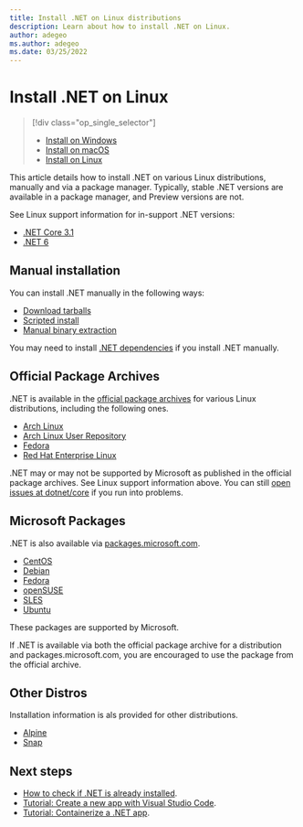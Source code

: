 ```yaml
---
title: Install .NET on Linux distributions
description: Learn about how to install .NET on Linux.
author: adegeo
ms.author: adegeo
ms.date: 03/25/2022
---
```


# Install .NET on Linux

> [!div class="op_single_selector"]
>
> - [Install on Windows](windows.md)
> - [Install on macOS](macos.md)
> - [Install on Linux](linux.md)

This article details how to install .NET on various Linux distributions, manually and via a package manager. Typically, stable .NET versions are available in a package manager, and Preview versions are not.

See Linux support information for in-support .NET versions:

- [.NET Core 3.1](https://github.com/dotnet/core/blob/main/release-notes/3.1/3.1-supported-os.md#linux)
- [.NET 6](https://github.com/dotnet/core/blob/main/release-notes/6.0/supported-os.md#linux)

## Manual installation

You can install .NET manually in the following ways:

- [Download tarballs](https://dotnet.microsoft.com/download/dotnet)
- [Scripted install](linux-scripted-manual.md#scripted-install)
- [Manual binary extraction](linux-scripted-manual.md#manual-install)

You may need to install [.NET dependencies](https://github.com/dotnet/core/blob/main/release-notes/6.0/linux-packages.md) if you install .NET manually.

## Official Package Archives

.NET is available in the [official package archives](https://pkgs.org/search/?q=dotnet) for various Linux distributions, including the following ones.

- [Arch Linux](https://archlinux.org/packages/?q=dotnet)
- [Arch Linux User Repository](https://aur.archlinux.org/packages?K=dotnet)
- [Fedora](https://packages.fedoraproject.org/search?query=dotnet)
- [Red Hat Enterprise Linux](https://access.redhat.com/documentation/en-us/net/6.0)

.NET may or may not be supported by Microsoft as published in the official package archives. See Linux support information above. You can still [open issues at dotnet/core](https://github.com/dotnet/core/issues) if you run into problems.

## Microsoft Packages

.NET is also available via [packages.microsoft.com](https://packages.microsoft.com/).

- [CentOS](linux-centos.md)
- [Debian](linux-debian.md)
- [Fedora](linux-fedora.md)
- [openSUSE](linux-opensuse.md)
- [SLES](linux-sles.md)
- [Ubuntu](linux-ubuntu.md)

These packages are supported by Microsoft.

If .NET is available via both the official package archive for a distribution and packages.microsoft.com, you are encouraged to use the package from the official archive.

## Other Distros

Installation information is als provided for other distributions.

- [Alpine](linux-alpine.md)
- [Snap](linux-snap.md)

## Next steps

- [How to check if .NET is already installed](how-to-detect-installed-versions.md?pivots=os-linux).
- [Tutorial: Create a new app with Visual Studio Code](../tutorials/with-visual-studio-code.md).
- [Tutorial: Containerize a .NET app](../docker/build-container.md).
